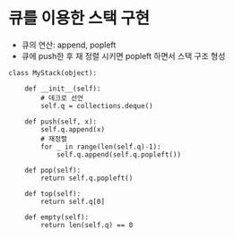 # 큐를 이용한 스택 구현

* 큐의 연산: append, popleft
* 큐에 push한 후 재 정렬 시키면 popleft 하면서 스택 구조 형성

~~~
class MyStack(object):

    def __init__(self):
        # 데크로 선언
        self.q = collections.deque()

    def push(self, x):
        self.q.append(x)
        # 재정렬
        for _ in range(len(self.q)-1):
            self.q.append(self.q.popleft())

    def pop(self):
        return self.q.popleft()

    def top(self):
        return self.q[0]

    def empty(self):
        return len(self.q) == 0
~~~